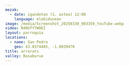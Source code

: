 ```yaml
---
mezak:
  - date: igandetan (1. astea) 12:00
    language: elebidunean
image: /media/Screenshot_20250330_003359_YouTube.webp
video: Rd0UfY7W8EI
layout: parroquia
locations:
  - name: San Pedro
    geo: 43.0374485, -1.8039478
title: arrarats
valley: Basaburua
---
```


